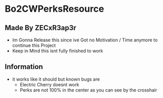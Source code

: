 # Bo2CWPerksResource

## Made By ZECxR3ap3r

- Im Gonna Release this since ive Got no Motivation / Time anymore to continue this Project
- Keep in Mind this isnt fully finished to work

## Information
- it works like it should but known bugs are 
  - Electric Cherry doesnt work
  - Perks are not 100% in the center as you can see by the crosshair
